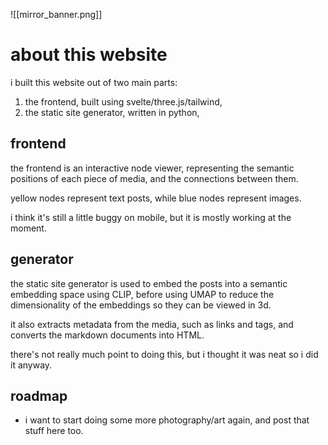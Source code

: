 ![[mirror_banner.png]]

# about this website

i built this website out of two main parts:
1. the frontend, built using svelte/three.js/tailwind,
2. the static site generator, written in python,

## frontend

the frontend is an interactive node viewer, representing the semantic positions of each piece of media, and the connections between them.

yellow nodes represent text posts, while blue nodes represent images.

i think it's still a little buggy on mobile, but it is mostly working at the moment.

## generator

the static site generator is used to embed the posts into a semantic embedding space using CLIP, before using UMAP to reduce the dimensionality of the embeddings so they can be viewed in 3d.

it also extracts metadata from the media, such as links and tags, and converts the markdown documents into HTML.

there's not really much point to doing this, but i thought it was neat so i did it anyway.

## roadmap

- i want to start doing some more photography/art again, and post that stuff here too.
